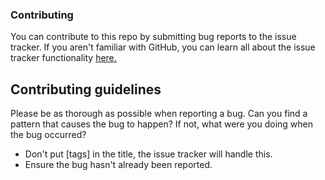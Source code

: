 ### Contributing
You can contribute to this repo by submitting bug reports to the issue tracker.
If you aren't familiar with GitHub, you can learn all about the issue tracker functionality [here.](https://docs.github.com/en/issues/tracking-your-work-with-issues/quickstart)

## Contributing guidelines
Please be as thorough as possible when reporting a bug. Can you find a pattern that causes the bug to happen? If not, what were you doing when the bug occurred?

- Don't put [tags] in the title, the issue tracker will handle this.
- Ensure the bug hasn't already been reported.
